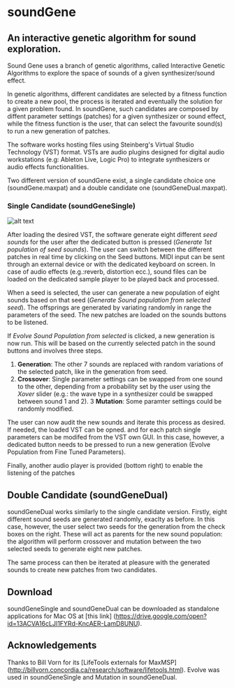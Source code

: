 # soundGene

## An interactive genetic algorithm for sound exploration.


Sound Gene uses a branch of genetic algorithms, called Interactive Genetic Algorithms to explore the space of sounds of a given synthesizer/sound effect. 

In genetic algorithms, different candidates are selected by a fitness function to create a new pool, the process is iterated and eventually the solution for a given problem found. In soundGene, such candidates are composed by diffent parameter settings (patches) for a given synthesizer or sound effect, while the fitness function is the user, that can select the favourite sound(s) to run a new generation of patches.

The software works hosting files using Steinberg's Virtual Studio Technology (VST) format. VSTs are audio plugins designed for digital audio workstations (e.g: Ableton Live, Logic Pro) to integrate synthesizers or audio effects functionalities.  

Two different version of soundGene exist, a single candidate choice one (soundGene.maxpat) and a double candidate one (soundGeneDual.maxpat).

### Single Candidate (soundGeneSingle)

![alt text](https://s7.postimg.cc/dzj0ssup7/Screenshot_13.png)

After loading the desired VST, the software generate eight different *seed sounds* for the user after the dedicated button is pressed (*Generate 1st population of seed sounds*). The user can switch between the different patches in real time by clicking on the Seed buttons. MIDI input can be sent through an external device or with the dedicated keyboard on screen. In case of audio effects (e.g.:reverb, distortion ecc.), sound files can be loaded on the  dedicated sample player to be played back and processed.

When a seed is selected, the user can generate a new population of eight sounds based on that seed (*Generate Sound population from selected seed*). The offsprings are generated by variating randomly in range the parameters of the seed. The new patches are loaded on the sounds buttons to be listened. 

If *Evolve Sound Population from selected* is clicked, a new generation is now run. This will be based on the currently selected patch in the sound buttons and involves three steps. 

1. **Generation**: The other 7 sounds are replaced with random variations of the selected patch, like in the generation from seed.
2. **Crossover**: Single parameter settings can be swapped from one sound to the other, depending from  a probability set by the user using the *Xover* slider (e.g.: the wave type in a synthesizer could be swapped between sound 1 and 2).
3 **Mutation**: Some paramter settings could be randomly modified. 

The user can now audit the new sounds and iterate this process as desired. If needed, the loaded VST can be opned. and for each patch single parameters can be modifed from the VST own GUI. In this case, however, a dedicated button needs to be pressed to run a new generation (Evolve Population from Fine Tuned Parameters). 

Finally, another audio player is provided (bottom right) to enable the listening of the patches 


##  Double Candidate (soundGeneDual)

soundGeneDual works similarly to the single candidate version. Firstly, eight different sound seeds are generated randomly, exaclty as before. In this case, however, the user select two seeds for the generation from the check boxes on the right. These will act as parents for the new sound population: the algorithm will perform crossover and mutation between the two selected seeds to generate eight new patches.

The same process can then be iterated at pleasure with the generated sounds to create new patches from two candidates. 

## Download

soundGeneSingle and soundGeneDual can be downloaded as standalone applications for Mac OS at [this link] (https://drive.google.com/open?id=13ACVA16cLJI1FYRd-KncAER-LamD8UNU).


## Acknowledgements 

Thanks to Bill Vorn for its [LifeTools externals for MaxMSP] (http://billvorn.concordia.ca/research/software/lifetools.html). Evolve was used in soundGeneSingle and Mutation in soundGeneDual.











